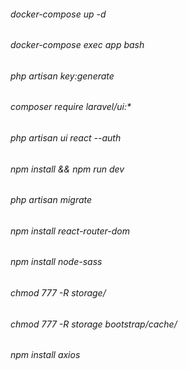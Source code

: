 ###### docker-compose up -d
###### docker-compose exec app bash
###### php artisan key:generate
###### composer require laravel/ui:*
###### php artisan ui react --auth
###### npm install && npm run dev
###### php artisan migrate
###### npm install react-router-dom
###### npm install node-sass
###### chmod 777 -R storage/
###### chmod 777 -R storage bootstrap/cache/
###### npm install axios